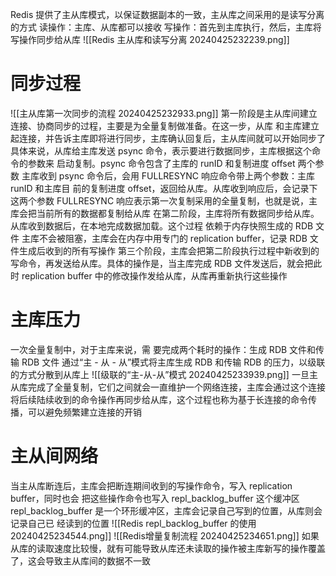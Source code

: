 Redis 提供了主从库模式，以保证数据副本的一致，主从库之间采用的是读写分离的方式
读操作：主库、从库都可以接收
写操作：首先到主库执行，然后，主库将写操作同步给从库
![[Redis 主从库和读写分离 20240425232239.png]]
# 同步过程
![[主从库第一次同步的流程 20240425232933.png]]
第一阶段是主从库间建立连接、协商同步的过程，主要是为全量复制做准备。在这一步，从库 和主库建立起连接，并告诉主库即将进行同步，主库确认回复后，主从库间就可以开始同步了
具体来说，从库给主库发送 psync 命令，表示要进行数据同步，主库根据这个命令的参数来 启动复制。psync 命令包含了主库的 runID 和复制进度 offset 两个参数
主库收到 psync 命令后，会用 FULLRESYNC 响应命令带上两个参数：主库 runID 和主库目 前的复制进度 offset，返回给从库。从库收到响应后，会记录下这两个参数
FULLRESYNC 响应表示第一次复制采用的全量复制，也就是说，主库会把当前所有的数据都复制给从库
在第二阶段，主库将所有数据同步给从库。从库收到数据后，在本地完成数据加载。这个过程 依赖于内存快照生成的 RDB 文件
主库不会被阻塞，主库会在内存中用专门的 replication buffer，记录 RDB 文件生成后收到的所有写操作
第三个阶段，主库会把第二阶段执行过程中新收到的写命令，再发送给从库。具体的操作是，当主库完成 RDB 文件发送后，就会把此时 replication buffer 中的修改操作发给从库，从库再重新执行这些操作
# 主库压力
一次全量复制中，对于主库来说，需 要完成两个耗时的操作：生成 RDB 文件和传输 RDB 文件
通过“主 - 从 - 从”模式将主库生成 RDB 和传输 RDB 的压力，以级联的方式分散到从库上
![[级联的“主-从-从”模式 20240425233939.png]]
一旦主从库完成了全量复制，它们之间就会一直维护一个网络连接，主库会通过这个连接将后续陆续收到的命令操作再同步给从库，这个过程也称为基于长连接的命令传播，可以避免频繁建立连接的开销
# 主从间网络
当主从库断连后，主库会把断连期间收到的写操作命令，写入 replication buffer，同时也会 把这些操作命令也写入 repl_backlog_buffer 这个缓冲区
repl_backlog_buffer 是一个环形缓冲区，主库会记录自己写到的位置，从库则会记录自己已 经读到的位置
![[Redis repl_backlog_buffer 的使用 20240425234544.png]]
![[Redis增量复制流程 20240425234651.png]]
如果从库的读取速度比较慢，就有可能导致从库还未读取的操作被主库新写的操作覆盖了，这会导致主从库间的数据不一致
